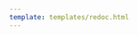 ```yaml
---
template: templates/redoc.html
---
```


<redoc spec-url="../../apis/restapis/association.yaml"></redoc>
